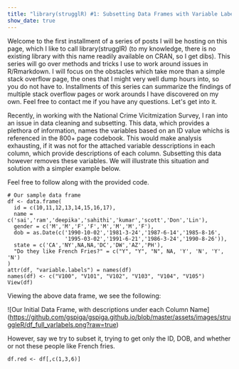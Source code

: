 ```yaml
---
title: "library(strugglR) #1: Subsetting Data Frames with Variable Labels"
show_date: true 
---
```


Welcome to the first installment of a series of posts I will be hosting on this page, which I like to call library(strugglR) (to my knowledge, there is no existing library with this name readily available on CRAN, so I get dibs). This series will go over methods and tricks I use to work around issues in R/Rmarkdown. I will focus on the obstacles which take more than a simple stack overflow page, the ones that I might very well dump hours into, so you do not have to. Installments of this series can summarize the findings of multiple stack overflow pages or work arounds I have discovered on my own. Feel free to contact me if you have any questions. Let's get into it. 

Recently, in working with the National Crime Vicitmization Survey, I ran into an issue in data cleaning and subsetting. This data, which provides a plethora of information, names the variables based on an ID value whichs is referenced in the 800+ page codebook. This would make analysis exhausting, if it was not for the attached variable desscriptions in each column, which provide descriptions of each column. Subsetting this data however removes these variables. We will illustrate this situation and solution with a simpler example below. 

Feel free to follow along with the provided code. 
```
# Our sample data frame
df <- data.frame(
  id = c(10,11,12,13,14,15,16,17),
  name = c('sai','ram','deepika','sahithi','kumar','scott','Don','Lin'),
  gender = c('M','M','F','F','M','M','M','F'),
  dob = as.Date(c('1990-10-02','1981-3-24','1987-6-14','1985-8-16',
                  '1995-03-02','1991-6-21','1986-3-24','1990-8-26')),
  state = c('CA','NY',NA,NA,'DC','DW','AZ','PH'),
  "Do they like French Fries?" = c("Y", "Y", "N", NA, 'Y', 'N', 'Y', 'N')
)
attr(df, "variable.labels") = names(df)
names(df) <- c("V100", "V101", "V102", "V103", "V104", "V105")
View(df)
```
Viewing the above data frame, we see the following: 

![Our Initial Data Frame, with descriptions under each Column Name] (https://github.com/gspiga/gspiga.github.io/blob/master/assets/images/struggleR/df_full_varlabels.png?raw=true)

However, say we try to subset it, trying to get only the ID, DOB, and whether or not these people like French fries. 
```
df.red <- df[,c(1,3,6)]
```
